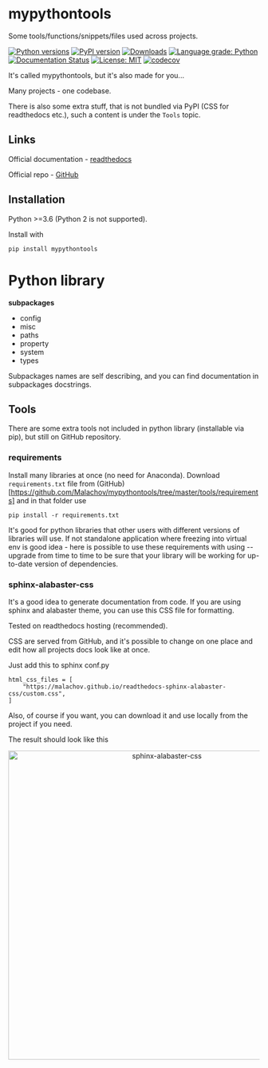# mypythontools

Some tools/functions/snippets/files used across projects.

[![Python versions](https://img.shields.io/pypi/pyversions/mypythontools.svg)](https://pypi.python.org/pypi/mypythontools/) [![PyPI version](https://badge.fury.io/py/mypythontools.svg)](https://badge.fury.io/py/mypythontools) [![Downloads](https://pepy.tech/badge/mypythontools)](https://pepy.tech/project/mypythontools) [![Language grade: Python](https://img.shields.io/lgtm/grade/python/g/Malachov/mypythontools.svg?logo=lgtm&logoWidth=18)](https://lgtm.com/projects/g/Malachov/mypythontools/context:python) [![Documentation Status](https://readthedocs.org/projects/mypythontools/badge/?version=latest)](https://mypythontools.readthedocs.io/en/latest/?badge=latest) [![License: MIT](https://img.shields.io/badge/License-MIT-yellow.svg)](https://opensource.org/licenses/MIT) [![codecov](https://codecov.io/gh/Malachov/mypythontools/branch/master/graph/badge.svg)](https://codecov.io/gh/Malachov/mypythontools)

It's called mypythontools, but it's also made for you...

Many projects - one codebase.

There is also some extra stuff, that is not bundled via PyPI (CSS for readthedocs etc.),
such a content is under the `Tools` topic.


## Links

Official documentation - [readthedocs](https://mypythontools.readthedocs.io/)

Official repo - [GitHub](https://github.com/Malachov/mypythontools)


## Installation

Python >=3.6 (Python 2 is not supported).

Install with

```console
pip install mypythontools
```

Python library
==============

**subpackages**

- config
- misc
- paths
- property
- system
- types

Subpackages names are self describing, and you can find documentation in subpackages docstrings.


## Tools

There are some extra tools not included in python library (installable via pip), but still on GitHub repository.


### requirements

Install many libraries at once (no need for Anaconda). Download `requirements.txt` file from (GitHub)[https://github.com/Malachov/mypythontools/tree/master/tools/requirements] and in that folder use

```
pip install -r requirements.txt
```

It's good for python libraries that other users with different versions of libraries will use. If not standalone application where freezing into virtual env is good idea - here is possible to use these requirements with using --upgrade from time to time to be sure that your library will be working for up-to-date version of dependencies.

### sphinx-alabaster-css

It's a good idea to generate documentation from code. If you are using sphinx and alabaster theme, you can use this CSS file for formatting.

Tested on readthedocs hosting (recommended).

CSS are served from GitHub, and it's possible to change on one place and edit how all projects docs look like at once.

Just add this to sphinx conf.py

```
html_css_files = [
    "https://malachov.github.io/readthedocs-sphinx-alabaster-css/custom.css",
]
```

Also, of course if you want, you can download it and use locally from the project if you need.

The result should look like this

<div align="center"><img src="docs/source/_static/sphinx-alabaster-css.png" width="620" alt="sphinx-alabaster-css"/></div>
